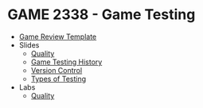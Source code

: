 # GAME 2338 - Game Testing

- [Game Review Template](gamereviewtemplate.md)
- Slides
  - [Quality](slides/quality.html)
  - [Game Testing History](slides/game_testing_history.html)
  - [Version Control](slides/version_control.html)
  - [Types of Testing](slides/types_of_testing.html)
- Labs
  - [Quality](labs/quality_games.html)
